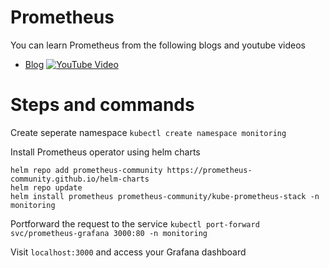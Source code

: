 # Prometheus

You can learn Prometheus from the following blogs and youtube videos
- [Blog](https://blogs.kaiwalyakoparkar.com/introduction-to-prometheus)
 [![YouTube Video](https://img.youtube.com/vi/EcixeZzyaVc/hqdefault.jpg)](https://youtu.be/EcixeZzyaVc)
 
# Steps and commands

Create seperate namespace
`kubectl create namespace monitoring`

Install Prometheus operator using helm charts
```
helm repo add prometheus-community https://prometheus-community.github.io/helm-charts
helm repo update
helm install prometheus prometheus-community/kube-prometheus-stack -n monitoring
```

Portforward the request to the service
`kubectl port-forward svc/prometheus-grafana 3000:80 -n monitoring`

Visit `localhost:3000` and access your Grafana dashboard
